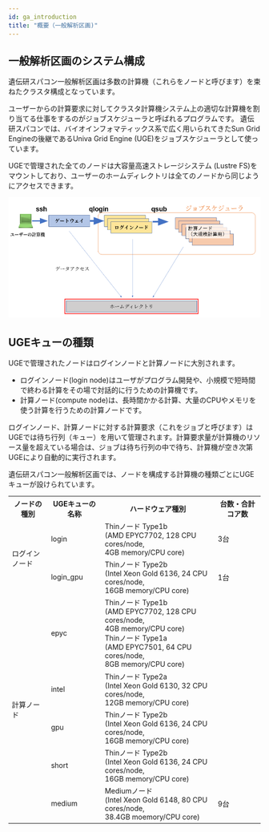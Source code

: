 ```yaml
---
id: ga_introduction
title: "概要（一般解析区画)"
---
```



## 一般解析区画のシステム構成

遺伝研スパコン一般解析区画は多数の計算機（これらをノードと呼びます）を束ねたクラスタ構成となっています。

ユーザーからの計算要求に対してクラスタ計算機システム上の適切な計算機を割り当てる仕事をするのがジョブスケジューラと呼ばれるプログラムです。
遺伝研スパコンでは、バイオインフォマティックス系で広く用いられてきたSun Grid Engineの後継であるUniva Grid Engine (UGE)をジョブスケジューラとして使っています。

UGEで管理された全てのノードは大容量高速ストレージシステム (Lustre FS)をマウントしており、ユーザーのホームディレクトリは全てのノードから同じようにアクセスできます。


![](GA_division.png)


## UGEキューの種類

UGEで管理されたノードはログインノードと計算ノードに大別されます。

- ログインノード(login node)はユーザがプログラム開発や、小規模で短時間で終わる計算をその場で対話的に行うための計算機です。
- 計算ノード(compute node)は、長時間かかる計算、大量のCPUやメモリを使う計算を行うための計算ノードです。

ログインノード、計算ノードに対する計算要求（これをジョブと呼びます）はUGEでは待ち行列（キュー）を用いて管理されます。計算要求量が計算機のリソース量を超えている場合は、ジョブは待ち行列の中で待ち、計算機が空き次第UGEにより自動的に実行されます。


遺伝研スパコン一般解析区画では、ノードを構成する計算機の種類ごとにUGEキューが設けられています。

<table>
<tr>
  <th>ノードの種別</th>
  <th>UGEキューの名称</th>
  <th>ハードウェア種別</th>
  <th>台数・合計コア数</th>
</tr>
<tr>
  <td rowspan="2">ログインノード</td>
  <td>login</td>
  <td>Thinノード Type1b<br />
  (AMD EPYC7702, 128 CPU cores/node,<br />
  4GB memory/CPU core)
  </td>
  <td>3台</td>
</tr>
<tr>

  <td>login_gpu</td>
   <td>Thinノード Type2b <br />
   (Intel Xeon Gold 6136, 24 CPU cores/node, <br />
   16GB memory/CPU core)
   </td>
  <td>1台</td>
</tr>

<tr>
  <td rowspan="5">計算ノード</td>
  <td>epyc</td>
    <td>Thinノード Type1b<br />
  (AMD EPYC7702, 128 CPU cores/node, <br />
  4GB memory/CPU core)<br />
    Thinノード Type1a<br />
  (AMD EPYC7501, 64 CPU cores/node, <br />
  8GB memory/CPU core)<br />
  </td>
  <td>　</td>

</tr>
<tr>
  <td>intel</td>
  <td>Thinノード Type2a <br />
  (Intel Xeon Gold 6130, 32 CPU cores/node, <br />
  12GB memory/CPU core)
  </td>
  <td> </td>
</tr>
<tr>
  <td>gpu</td>
     <td>Thinノード Type2b <br />
   (Intel Xeon Gold 6136, 24 CPU cores/node, <br />
   16GB memory/CPU core)
   </td>
  <td></td>
</tr>
<tr>
  <td>short</td>
     <td>Thinノード Type2b <br />
   (Intel Xeon Gold 6136, 24 CPU cores/node, <br />
   16GB memory/CPU core)
   </td>
  <td></td>
</tr>
<tr>
  <td>medium</td>
  <td>Mediumノード <br />
  (Intel Xeon Gold 6148, 80 CPU cores/node, <br />
  38.4GB moemory/CPU core)
  </td>
  <td>9台</td>
</tr>

</table>







